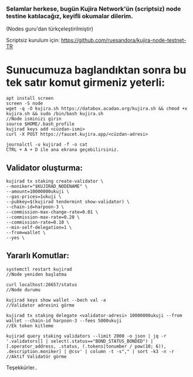 ### Selamlar herkese, bugün Kujira Network'ün (scriptsiz) node testine katılacağız, keyifli okumalar dilerim.

(Nodes guru'dan türkçeleştirilmiştir)

Scriptsiz kurulum için: https://github.com/ruesandora/kujira-node-testnet-TR

# Sunucumuza baglandıktan sonra bu tek satır komut girmeniz yeterli:
```
apt install screen
screen -S node
wget -q -O kujira.sh https://databox.acadao.org/kujira.sh && chmod +x kujira.sh && sudo /bin/bash kujira.sh
//Node isminizi girin
source $HOME/.bash_profile
kujirad keys add <cüzdan-ismi>
curl -X POST https://faucet.kujira.app/<cüzdan-adresi>

journalctl -u kujirad -f -o cat
CTRL + A + D ile ana ekrana geçebilirsiniz.
```
## Validator oluşturma:
```
kujirad tx staking create-validator \
--moniker="$KUJIRAD_NODENAME" \
--amount=10000000ukuji \
--gas-prices=1ukuji \
--pubkey=$(kujirad tendermint show-validator) \
--chain-id=harpoon-3 \
--commission-max-change-rate=0.01 \
--commission-max-rate=0.20 \
--commission-rate=0.10 \
--min-self-delegation=1 \
--from=wallet \
--yes \
```


## Yararlı Komutlar:
```
systemctl restart kujirad
//Node yeniden başlatma

curl localhost:26657/status
//Node durumu

kujirad keys show wallet --bech val -a
//Validator adresini görme

kujirad tx staking delegate <validator-adresi> 10000000ukuji --from wallet --chain-id harpoon-3 --fees 5000ukuji
//Ek token kitleme

kujirad query staking validators --limit 2000 -o json | jq -r '.validators[] | select(.status=="BOND_STATUS_BONDED") | [.operator_address, .status, (.tokens|tonumber / pow(10; 6)), .description.moniker] | @csv' | column -t -s"," | sort -k3 -n -r
//Aktif Validatör görme
```


Teşekkürler..

